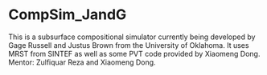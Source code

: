 # CompSim_JandG
This is a subsurface compositional simulator currently being developed by Gage Russell and Justus Brown from the University of Oklahoma. 
It uses MRST from SINTEF as well as some PVT code provided by Xiaomeng Dong. Mentor: Zulfiquar Reza and Xiaomeng Dong.

